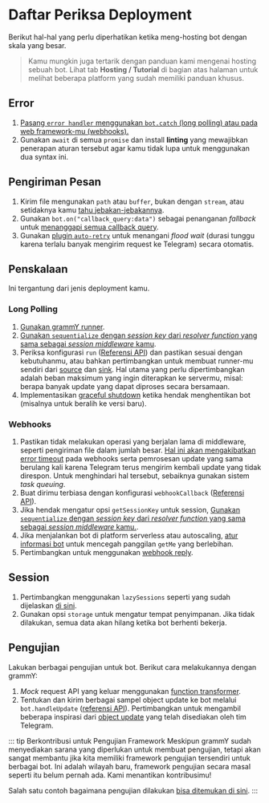 # Daftar Periksa Deployment

Berikut hal-hal yang perlu diperhatikan ketika meng-hosting bot dengan skala
yang besar.

> Kamu mungkin juga tertarik dengan panduan kami mengenai hosting sebuah bot.
> Lihat tab **Hosting / Tutorial** di bagian atas halaman untuk melihat beberapa
> platform yang sudah memiliki panduan khusus.

## Error

1. [Pasang `error handler` menggunakan `bot.catch` (long polling) atau pada web framework-mu (webhooks).](../guide/errors)
2. Gunakan `await` di semua `promise` dan install **linting** yang mewajibkan
   penerapan aturan tersebut agar kamu tidak lupa untuk menggunakan dua syntax
   ini.

## Pengiriman Pesan

1. Kirim file mengunakan `path` atau `buffer`, bukan dengan `stream`, atau
   setidaknya kamu
   [tahu jebakan-jebakannya](./transformers#penggunaan-function-transformer).
2. Gunakan `bot.on("callback_query:data")` sebagai penanganan _fallback_ untuk
   [menanggapi semua callback query](../plugins/keyboard#merespon-ketika-tombol-keyboard-inline-ditekan).
3. Gunakan [plugin `auto-retry`](../plugins/auto-retry) untuk menangani _flood
   wait_ (durasi tunggu karena terlalu banyak mengirim request ke Telegram)
   secara otomatis.

## Penskalaan

Ini tergantung dari jenis deployment kamu.

### Long Polling

1. [Gunakan grammY runner](../plugins/runner).
2. [Gunakan `sequentialize` dengan _session key_ dari _resolver function_ yang sama sebagai _session middleware_ kamu](./scaling#concurrency-itu-sulit).
3. Periksa konfigurasi `run` ([Referensi API](/ref/runner/run)) dan pastikan
   sesuai dengan kebutuhanmu, atau bahkan pertimbangkan untuk membuat runner-mu
   sendiri dari [source](/ref/runner/updatesource) dan
   [sink](/ref/runner/updatesink). Hal utama yang perlu dipertimbangkan adalah
   beban maksimum yang ingin diterapkan ke servermu, misal: berapa banyak update
   yang dapat diproses secara bersamaan.
4. Implementasikan [graceful shutdown](./reliability#graceful-shutdown) ketika
   hendak menghentikan bot (misalnya untuk beralih ke versi baru).

### Webhooks

1. Pastikan tidak melakukan operasi yang berjalan lama di middleware, seperti
   pengiriman file dalam jumlah besar.
   [Hal ini akan mengakibatkan error timeout](../guide/deployment-types#mengakhiri-request-webhook-tepat-waktu)
   pada webhooks serta pemrosesan update yang sama berulang kali karena Telegram
   terus mengirim kembali update yang tidak direspon. Untuk menghindari hal
   tersebut, sebaiknya gunakan sistem _task queuing_.
2. Buat dirimu terbiasa dengan konfigurasi `webhookCallback`
   ([Referensi API](/ref/core/webhookcallback)).
3. Jika hendak mengatur opsi `getSessionKey` untuk session,
   [Gunakan `sequentialize` dengan _session key_ dari _resolver function_ yang sama sebagai _session middleware_ kamu.](./scaling#concurrency-itu-sulit).
4. Jika menjalankan bot di platform serverless atau autoscaling,
   [atur informasi bot](/ref/core/botconfig) untuk mencegah panggilan `getMe`
   yang berlebihan.
5. Pertimbangkan untuk menggunakan
   [webhook reply](../guide/deployment-types#webhook-reply).

## Session

1. Pertimbangkan menggunakan `lazySessions` seperti yang sudah dijelaskan
   [di sini](../plugins/session#lazy-sessions).
2. Gunakan opsi `storage` untuk mengatur tempat penyimpanan. Jika tidak
   dilakukan, semua data akan hilang ketika bot berhenti bekerja.

## Pengujian

Lakukan berbagai pengujian untuk bot. Berikut cara melakukannya dengan grammY:

1. _Mock_ request API yang keluar menggunakan
   [function transformer](./transformers).
2. Tentukan dan kirim berbagai sampel object update ke bot melalui
   `bot.handleUpdate` ([referensi API](/ref/core/bot#handleupdate)).
   Pertimbangkan untuk mengambil beberapa inspirasi dari
   [object update](https://core.telegram.org/bots/webhooks#testing-your-bot-with-updates)
   yang telah disediakan oleh tim Telegram.

::: tip Berkontribusi untuk Pengujian Framework Meskipun grammY sudah
menyediakan sarana yang diperlukan untuk membuat pengujian, tetapi akan sangat
membantu jika kita memiliki framework pengujian tersendiri untuk berbagai bot.
Ini adalah wilayah baru, framework pengujian secara masal seperti itu belum
pernah ada. Kami menantikan kontribusimu!

Salah satu contoh bagaimana pengujian dilakukan
[bisa ditemukan di sini](https://github.com/PavelPolyakov/grammy-with-tests).
:::
